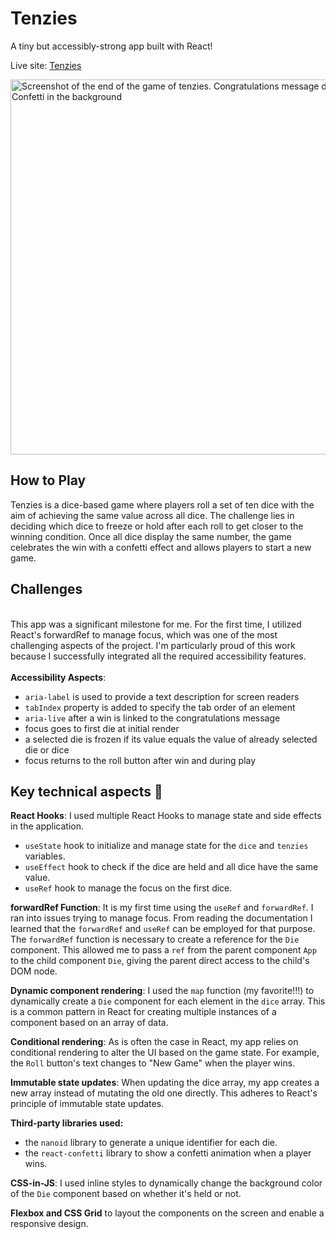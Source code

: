 # Tenzies

A tiny but accessibly-strong app built with React!

Live site: [Tenzies](https://corina-tenzies.netlify.app/)
<br>

<img width=600px alt="Screenshot of the end of the game of tenzies. Congratulations message displayed. Confetti in the background" src="https://github.com/CorinaMurg/tenzies/assets/115652409/7c2db747-3de9-4e4b-ae98-0c17fa046013">
<br>

## How to Play
Tenzies is a dice-based game where players roll a set of ten dice with the aim of achieving the same value across all dice. The challenge lies in deciding which dice to freeze or hold after each roll to get closer to the winning condition. Once all dice display the same number, the game celebrates the win with a confetti effect and allows players to start a new game.
## Challenges
<br>This app was a significant milestone for me. For the first time, I utilized React's forwardRef to manage focus, which was one of the most challenging aspects of the project. I'm particularly proud of this work because I successfully integrated all the required accessibility features.
<br>
<br>**Accessibility Aspects**: 
- `aria-label` is used to provide a text description for screen readers
- `tabIndex` property is added to specify the tab order of an element
- `aria-live` after a win is linked to the congratulations message
- focus goes to first die at initial render
- a selected die is frozen if its value equals the value of already selected die or dice
- focus returns to the roll button after win and during play

## Key technical aspects 🔎
**React Hooks**: I used multiple React Hooks to manage state and side effects in the application. 
- `useState` hook to initialize and manage state for the `dice` and `tenzies` variables. 
- `useEffect` hook to check if the dice are held and all dice have the same value. 
- `useRef` hook to manage the focus on the first dice.

**forwardRef Function**: It is my first time using the `useRef` and `forwardRef`. I ran into issues trying to manage focus. From reading the documentation I learned that the `forwardRef` and `useRef` can be employed for that purpose. The `forwardRef` function is necessary to create a reference for the `Die` component. This allowed me to pass a `ref` from the parent component `App` to the child component `Die`, giving the parent direct access to the child's DOM node. 

**Dynamic component rendering**: I used the `map` function (my favorite!!!) to dynamically create a `Die` component for each element in the `dice` array. This is a common pattern in React for creating multiple instances of a component based on an array of data. 

**Conditional rendering**: As is often the case in React, my app relies on conditional rendering to alter the UI based on the game state. For example, the `Roll` button's text changes to "New Game" when the player wins.

**Immutable state updates**: When updating the dice array, my app creates a new array instead of mutating the old one directly. This adheres to React's principle of immutable state updates. 

**Third-party libraries used:**
- the `nanoid` library to generate a unique identifier for each die. 
- the `react-confetti` library to show a confetti animation when a player wins.

**CSS-in-JS**: I used inline styles to dynamically change the background color of the `Die` component based on whether it's held or not.

**Flexbox and CSS Grid** to layout the components on the screen and enable a responsive design.







